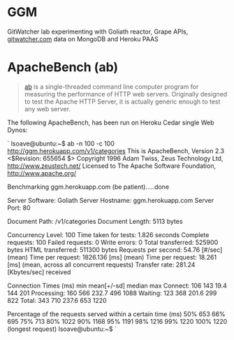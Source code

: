GGM
===

GitWatcher lab experimenting with Goliath reactor, Grape APIs, [gitwatcher.com](http://gitwatcher.com) data on MongoDB and Heroku PAAS

ApacheBench (ab)
===
>[ab](http://en.wikipedia.org/wiki/ApacheBench) is a single-threaded command line computer program for measuring the performance of HTTP web servers. Originally designed to test the Apache HTTP Server, it is actually generic enough to test any web server.

The following ApacheBench, has been run on Heroku Cedar single Web Dynos:

`
lsoave@ubuntu:~$ ab -n 100 -c 100 http://ggm.herokuapp.com/v1/categories
This is ApacheBench, Version 2.3 <$Revision: 655654 $>
Copyright 1996 Adam Twiss, Zeus Technology Ltd, http://www.zeustech.net/
Licensed to The Apache Software Foundation, http://www.apache.org/

Benchmarking ggm.herokuapp.com (be patient).....done

Server Software:        Goliath
Server Hostname:        ggm.herokuapp.com
Server Port:            80

Document Path:          /v1/categories
Document Length:        5113 bytes

Concurrency Level:      100
Time taken for tests:   1.826 seconds
Complete requests:      100
Failed requests:        0
Write errors:           0
Total transferred:      525900 bytes
HTML transferred:       511300 bytes
Requests per second:    54.76 [#/sec] (mean)
Time per request:       1826.136 [ms] (mean)
Time per request:       18.261 [ms] (mean, across all concurrent requests)
Transfer rate:          281.24 [Kbytes/sec] received

Connection Times (ms)
              min  mean[+/-sd] median   max
Connect:      106  143  19.4    144     201
Processing:   160  566 232.7    496    1088
Waiting:      123  368 201.6    299     822
Total:        343  710 237.6    653    1220

Percentage of the requests served within a certain time (ms)
  50%    653
  66%    695
  75%    713
  80%   1022
  90%   1168
  95%   1191
  98%   1216
  99%   1220
 100%   1220 (longest request)
lsoave@ubuntu:~$ 
`


